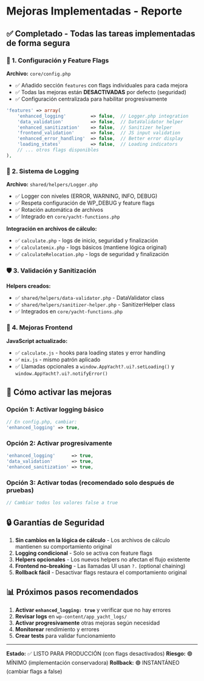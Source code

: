 # Mejoras Implementadas - Reporte

## ✅ Completado - Todas las tareas implementadas de forma segura

### 🔧 1. Configuración y Feature Flags

**Archivo:** `core/config.php`
- ✅ Añadido sección `features` con flags individuales para cada mejora
- ✅ Todas las mejoras están **DESACTIVADAS** por defecto (seguridad)
- ✅ Configuración centralizada para habilitar progresivamente

```php
'features' => array(
    'enhanced_logging'         => false,  // Logger.php integration
    'data_validation'          => false,  // DataValidator helper  
    'enhanced_sanitization'    => false,  // Sanitizer helper
    'frontend_validation'      => false,  // JS input validation
    'enhanced_error_handling'  => false,  // Better error display
    'loading_states'           => false,  // Loading indicators
    // ... otros flags disponibles
),
```

### 📝 2. Sistema de Logging

**Archivo:** `shared/helpers/Logger.php`
- ✅ Logger con niveles (ERROR, WARNING, INFO, DEBUG)
- ✅ Respeta configuración de WP_DEBUG y feature flags
- ✅ Rotación automática de archivos
- ✅ Integrado en `core/yacht-functions.php`

**Integración en archivos de cálculo:**
- ✅ `calculate.php` - logs de inicio, seguridad y finalización
- ✅ `calculatemix.php` - logs básicos (mantiene lógica original)
- ✅ `calculateRelocation.php` - logs de seguridad y finalización

### 🛡️ 3. Validación y Sanitización

**Helpers creados:**
- ✅ `shared/helpers/data-validator.php` - DataValidator class
- ✅ `shared/helpers/sanitizer-helper.php` - SanitizerHelper class
- ✅ Integrados en `core/yacht-functions.php`

### 🎯 4. Mejoras Frontend

**JavaScript actualizado:**
- ✅ `calculate.js` - hooks para loading states y error handling
- ✅ `mix.js` - mismo patrón aplicado
- ✅ Llamadas opcionales a `window.AppYacht?.ui?.setLoading()` y `window.AppYacht?.ui?.notifyError()`

## 🚀 Cómo activar las mejoras

### Opción 1: Activar logging básico
```php
// En config.php, cambiar:
'enhanced_logging' => true,
```

### Opción 2: Activar progresivamente
```php
'enhanced_logging'      => true,
'data_validation'       => true, 
'enhanced_sanitization' => true,
```

### Opción 3: Activar todas (recomendado solo después de pruebas)
```php
// Cambiar todos los valores false a true
```

## 🔒 Garantías de Seguridad

1. **Sin cambios en la lógica de cálculo** - Los archivos de cálculo mantienen su comportamiento original
2. **Logging condicional** - Solo se activa con feature flags
3. **Helpers opcionales** - Los nuevos helpers no afectan el flujo existente
4. **Frontend no-breaking** - Las llamadas UI usan `?.` (optional chaining)
5. **Rollback fácil** - Desactivar flags restaura el comportamiento original

## 📊 Próximos pasos recomendados

1. **Activar `enhanced_logging: true`** y verificar que no hay errores
2. **Revisar logs** en `wp-content/app_yacht_logs/`
3. **Activar progresivamente** otras mejoras según necesidad
4. **Monitorear** rendimiento y errores
5. **Crear tests** para validar funcionamiento

---
**Estado:** ✅ LISTO PARA PRODUCCIÓN (con flags desactivados)
**Riesgo:** 🟢 MÍNIMO (implementación conservadora)
**Rollback:** 🟢 INSTANTÁNEO (cambiar flags a false)